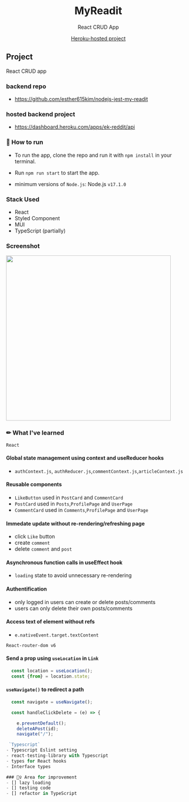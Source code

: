 
<h1 align="center"> MyReadit</h1><p align="center">
<div align="center">
<p align="center">React CRUD App </p>
<p align="center"><a href="https://ek-reddit.herokuapp.com/articles">Heroku-hosted project</a></p>
</div>

## Project
React CRUD app
### backend repo
-  https://github.com/esther615kim/nodejs-jest-my-readit

### hosted backend project 
- https://dashboard.heroku.com/apps/ek-reddit/api

### 📣 How to run

- To run the app, clone the repo and run it with `npm install` in your terminal.

- Run `npm run start` to start the app.

- minimum versions of `Node.js`: Node.js `v17.1.0`

### Stack Used
- React
- Styled Component
- MUI
- TypeScript (partially)

### Screenshot
<img src="https://images.velog.io/images/ek615/post/f58688e6-7354-4415-b13a-60834a271fb0/image.png" width="450"> 

### ✏ What I've learned

  `React`
  #### Global state management using context and useReducer hooks
- `authContext.js`, `authReducer.js`,`commentContext.js`,`articleContext.js`
#### Reusable components
- `LikeButton` used in `PostCard` and `CommentCard`
- `PostCard` used in `Posts`,`ProfilePage` and `UserPage`
- `CommentCard` used in  `Comments`,`ProfilePage` and `UserPage`
#### Immedate update without re-rendering/refreshing page
- click `Like` button
- create `comment`
- delete `comment` and `post`
#### Asynchronous function calls in useEffect hook
- `loading` state to avoid unnecessary re-rendering
#### Authentification
- only logged in users can create or delete posts/comments
- users can only delete their own posts/comments
#### Access text of element without refs
- `e.nativeEvent.target.textContent` 

`React-router-dom v6`
#### Send a prop using `useLocation` in `Link`
```js
  const location = useLocation();
  const {from} = location.state;
```
#### `useNavigate()` to redirect a path
```js
  const navigate = useNavigate();

  const handleClickDelete = (e) => {

    e.preventDefault();
    deleteAPost(id);
    navigate("/");

 `Typescript`
- Typescript Eslint setting
- react-testing-library with Typescript
- types for React hooks
- Interface types

### 🕵️‍♀️ Area for improvement
- [] lazy loading
- [] testing code
- [] refactor in TypeScript

